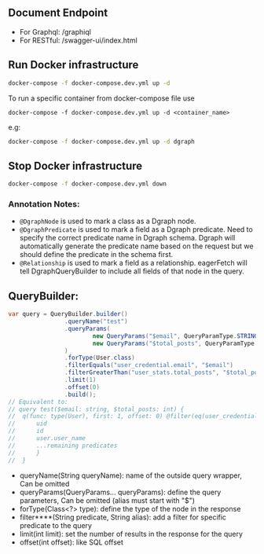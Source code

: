 ## Document Endpoint
- For Graphql: /graphiql
- For RESTful: /swagger-ui/index.html 

## Run Docker infrastructure

```bash
docker-compose -f docker-compose.dev.yml up -d
```

To run a specific container from docker-compose file use

`docker-compose -f docker-compose.dev.yml up -d <container_name>`

e.g:
```bash
docker-compose -f docker-compose.dev.yml up -d dgraph
```

## Stop Docker infrastructure

```bash
docker-compose -f docker-compose.dev.yml down
```

### Annotation Notes:

- `@DgraphNode` is used to mark a class as a Dgraph node.
- `@DgraphPredicate` is used to mark a field as a Dgraph predicate. Need to specify the correct predicate name in Dgraph
  schema. Dgraph will automatically generate the predicate name based on the request but we should define the predicate 
  in the schema first.
- `@Relationship` is used to mark a field as a relationship. eagerFetch will tell DgraphQueryBuilder to include 
  all fields of that node in the query.

## QueryBuilder:

```java
var query = QueryBuilder.builder()
                .queryName("test")
                .queryParams(
                        new QueryParams("$email", QueryParamType.STRING),
                        new QueryParams("$total_posts", QueryParamType.INT)
                )
                .forType(User.class)
                .filterEquals("user_credential.email", "$email")
                .filterGreaterThan("user_stats.total_posts", "$total_posts")
                .limit(1)
                .offset(0)
                .build();
// Equivalent to:
// query test($email: string, $total_posts: int) {
//  q(func: type(User), first: 1, offset: 0) @filter(eq(user_credential.email, $email) AND gt(user_stats.total_posts, $total_posts)) {
//      uid
//      id
//      user.user_name
//      ...remaining predicates
//      }
//  }
```
- queryName(String queryName): name of the outside query wrapper, Can be omitted
- queryParams(QueryParams... queryParams): define the query parameters, Can be omitted (alias must start with "$")
- forType(Class<?> type): define the type of the node in the response
- filter****(String predicate, String alias): add a filter for specific predicate to the query
- limit(int limit): set the number of results in the response for the query
- offset(int offset): like SQL offset